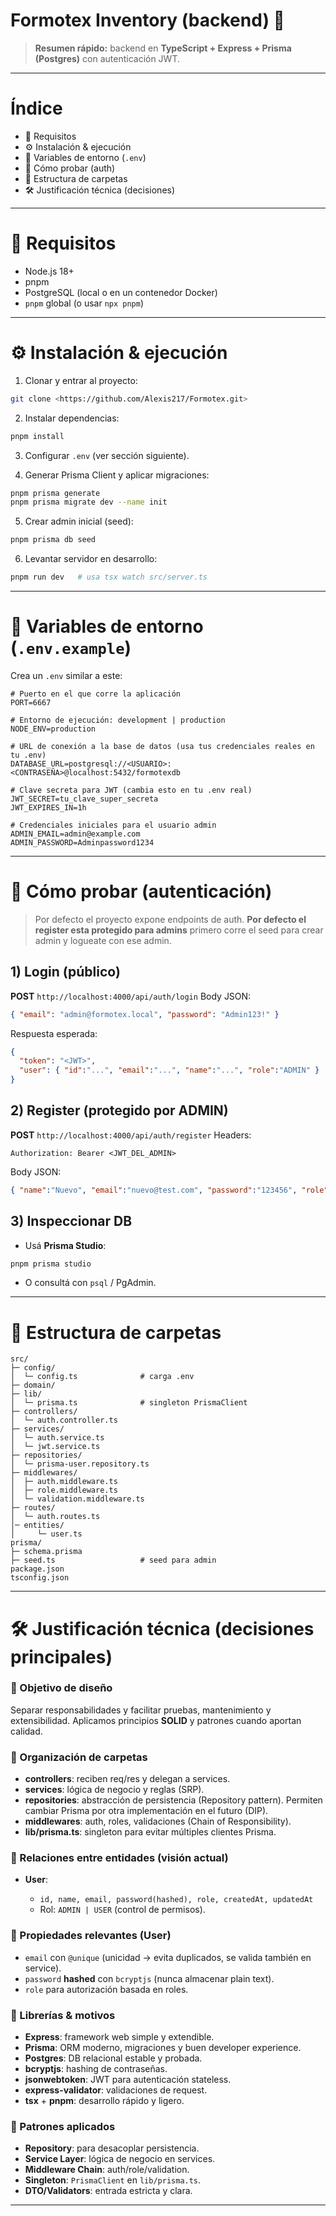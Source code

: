 # Formotex Inventory (backend) 🚀

> **Resumen rápido:** backend en **TypeScript + Express + Prisma (Postgres)** con autenticación JWT.

---

# Índice

* 🔧 Requisitos
* ⚙️ Instalación & ejecución
* 🧩 Variables de entorno (`.env`)
* 🧪 Cómo probar (auth)
* 🧭 Estructura de carpetas
* 🛠️ Justificación técnica (decisiones)

---

# 🔧 Requisitos

* Node.js 18+
* pnpm
* PostgreSQL (local o en un contenedor Docker)
* `pnpm` global (o usar `npx pnpm`)

---

# ⚙️ Instalación & ejecución

1. Clonar y entrar al proyecto:

```bash
git clone <https://github.com/Alexis217/Formotex.git>
```

2. Instalar dependencias:

```bash
pnpm install
```

3. Configurar `.env` (ver sección siguiente).

4. Generar Prisma Client y aplicar migraciones:

```bash
pnpm prisma generate
pnpm prisma migrate dev --name init
```

5. Crear admin inicial (seed):

```bash
pnpm prisma db seed
```

6. Levantar servidor en desarrollo:

```bash
pnpm run dev   # usa tsx watch src/server.ts
```

---

# 🧩 Variables de entorno (`.env.example`)

Crea un `.env` similar a este:

```env
# Puerto en el que corre la aplicación
PORT=6667

# Entorno de ejecución: development | production
NODE_ENV=production

# URL de conexión a la base de datos (usa tus credenciales reales en tu .env)
DATABASE_URL=postgresql://<USUARIO>:<CONTRASEÑA>@localhost:5432/formotexdb

# Clave secreta para JWT (cambia esto en tu .env real)
JWT_SECRET=tu_clave_super_secreta
JWT_EXPIRES_IN=1h

# Credenciales iniciales para el usuario admin
ADMIN_EMAIL=admin@example.com
ADMIN_PASSWORD=Adminpassword1234
```

---

# 🧪 Cómo probar (autenticación)

> Por defecto el proyecto expone endpoints de auth. **Por defecto el register esta protegido para admins** primero corre el seed para crear admin y logueate con ese admin.

## 1) Login (público)

**POST** `http://localhost:4000/api/auth/login`
Body JSON:

```json
{ "email": "admin@formotex.local", "password": "Admin123!" }
```

Respuesta esperada:

```json
{
  "token": "<JWT>",
  "user": { "id":"...", "email":"...", "name":"...", "role":"ADMIN" }
}
```

## 2) Register (protegido por ADMIN)

**POST** `http://localhost:4000/api/auth/register`
Headers:

```
Authorization: Bearer <JWT_DEL_ADMIN>
```

Body JSON:

```json
{ "name":"Nuevo", "email":"nuevo@test.com", "password":"123456", "role":"USER" }
```


## 3) Inspeccionar DB

* Usá **Prisma Studio**:

```bash
pnpm prisma studio
```

* O consultá con `psql` / PgAdmin.

---

# 🧭 Estructura de carpetas

```
src/
├─ config/
│  └─ config.ts              # carga .env
├─ domain/
├─ lib/
│  └─ prisma.ts              # singleton PrismaClient
├─ controllers/
│  └─ auth.controller.ts
├─ services/
│  └─ auth.service.ts
│  └─ jwt.service.ts
├─ repositories/
│  └─ prisma-user.repository.ts
├─ middlewares/
│  ├─ auth.middleware.ts
│  ├─ role.middleware.ts
│  └─ validation.middleware.ts
├─ routes/
│  └─ auth.routes.ts
│─ entities/
│     └─ user.ts
prisma/
├─ schema.prisma
├─ seed.ts                   # seed para admin
package.json
tsconfig.json
```

---

# 🛠️ Justificación técnica (decisiones principales)

### 🎯 Objetivo de diseño

Separar responsabilidades y facilitar pruebas, mantenimiento y extensibilidad. Aplicamos principios **SOLID** y patrones cuando aportan calidad.

### 📁 Organización de carpetas

* **controllers**: reciben req/res y delegan a services.
* **services**: lógica de negocio y reglas (SRP).
* **repositories**: abstracción de persistencia (Repository pattern). Permiten cambiar Prisma por otra implementación en el futuro (DIP).
* **middlewares**: auth, roles, validaciones (Chain of Responsibility).
* **lib/prisma.ts**: singleton para evitar múltiples clientes Prisma.

### 🔗 Relaciones entre entidades (visión actual)

* **User**:

  * `id, name, email, password(hashed), role, createdAt, updatedAt`
  * Rol: `ADMIN | USER` (control de permisos).

### 🧾 Propiedades relevantes (User)

* `email` con `@unique` (unicidad -> evita duplicados, se valida también en service).
* `password` **hashed** con `bcryptjs` (nunca almacenar plain text).
* `role` para autorización basada en roles.

### 🧰 Librerías & motivos

* **Express**: framework web simple y extendible.
* **Prisma**: ORM moderno, migraciones y buen developer experience.
* **Postgres**: DB relacional estable y probada.
* **bcryptjs**: hashing de contraseñas.
* **jsonwebtoken**: JWT para autenticación stateless.
* **express-validator**: validaciones de request.
* **tsx** + **pnpm**: desarrollo rápido y ligero.

### 🔁 Patrones aplicados

* **Repository**: para desacoplar persistencia.
* **Service Layer**: lógica de negocio en services.
* **Middleware Chain**: auth/role/validation.
* **Singleton**: `PrismaClient` en `lib/prisma.ts`.
* **DTO/Validators**: entrada estricta y clara.

---
